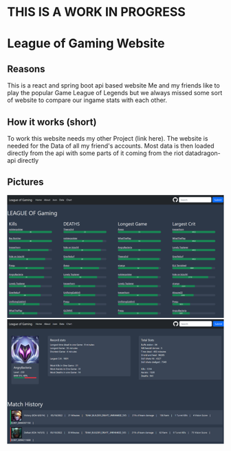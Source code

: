 # THIS IS A WORK IN PROGRESS
# League of Gaming Website

## Reasons
This is a react and spring boot api based website
Me and my friends like to play the popular Game
League of Legends but we always missed some sort of
website to compare our ingame stats with each other.

## How it works (short)
To work this website needs my other Project (link here).
The website is needed for the Data of all my friend's accounts. 
Most data is then loaded directly from the api with some parts
of it coming from the riot datadragon-api directly

## Pictures
![Home Page](src/components/readmePictures/home.PNG)
![Account Page](src/components/readmePictures/accountAB.PNG)